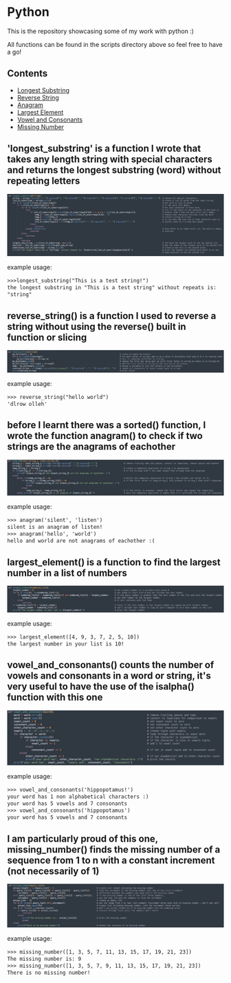 # Python
This is the repository showcasing some of my work with python :)

All functions can be found in the scripts directory above so feel free to have a go!

## Contents
- [Longest Substring](#longest_substring)
- [Reverse String](#reverse_string)
- [Anagram](#anagram)
- [Largest Element](#largest_element)
- [Vowel and Consonants](#vowel_and_consonants)
- [Missing Number](#missing_number)

<a name="longest_substring"/>

## 'longest_substring' is a function I wrote that takes any length string with special characters and returns the longest substring (word) without repeating letters

![Longest Substring](pictures/longest_substring.png)

example usage:
```
>>>longest_substring("This is a test string!")
the longest substring in "This is a test string" without repeats is: "string"
```

<a name="reverse_string"/>

## reverse_string() is a function I used to reverse a string without using the reverse() built in function or slicing

![Reverse String](pictures/reverse_string.png)

example usage:
```
>>> reverse_string("hello world")
'dlrow olleh'

```

<a name="anagram"/>

## before I learnt there was a sorted() function, I wrote the function anagram() to check if two strings are the anagrams of eachother

![Anagram](pictures/anagram.png)

example usage:
```
>>> anagram('silent', 'listen')
silent is an anagram of listen!
>>> anagram('hello', 'world')
hello and world are not anagrams of eachother :(
```

<a name="largest_element"/>

## largest_element() is a function to find the largest number in a list of numbers

![Largest Element](pictures/largest_element.png)

example usage:
```
>>> largest_element([4, 9, 3, 7, 2, 5, 10])
the largest number in your list is 10!
```

<a name="vowel_and_consonants"/>

## vowel_and_consonants() counts the number of vowels and consonants in a word or string, it's very useful to have the use of the isalpha() function with this one

![Vowel and Consonants](pictures/vowel_and_consonants.png)

example usage:
```
>>> vowel_and_consonants('hippopotamus!')
your word has 1 non alphabetical characters :)
your word has 5 vowels and 7 consonants
>>> vowel_and_consonants('hippopotamus')
your word has 5 vowels and 7 consonants
```

<a name="missing_number"/>

## I am particularly proud of this one, missing_number() finds the missing number of a sequence from 1 to n with a constant increment (not necessarily of 1)

![Missing Number](pictures/missing_number.png)

example usage:
```
>>> missing_number([1, 3, 5, 7, 11, 13, 15, 17, 19, 21, 23])
The missing number is: 9
>>> missing_number([1, 3, 5, 7, 9, 11, 13, 15, 17, 19, 21, 23])
There is no missing number!
```
